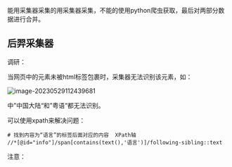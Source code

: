 能用采集器采集的用采集器采集，不能的使用python爬虫获取，最后对两部分数据进行合并。

## 后羿采集器

调研：

当网页中的元素未被html标签包裹时，采集器无法识别该元素，如：

![image-20230529112439681](https://blog-img-zbt.oss-cn-beijing.aliyuncs.com/picture/wuyang/202305291125634.png)

中”中国大陆“和”粤语“都无法识别。

可以使用xpath来解决问题：

```shell
# 找到内容为“语言”的标签后面对应的内容  XPath轴
//*[@id="info"]/span[contains(text(),'语言')]/following-sibling::text
```

注意：
